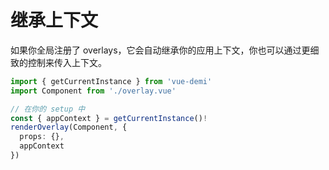# 继承上下文

如果你全局注册了 overlays，它会自动继承你的应用上下文，你也可以通过更细致的控制来传入上下文。

```ts
import { getCurrentInstance } from 'vue-demi'
import Component from './overlay.vue'

// 在你的 setup 中
const { appContext } = getCurrentInstance()!
renderOverlay(Component, {
  props: {},
  appContext
})
```